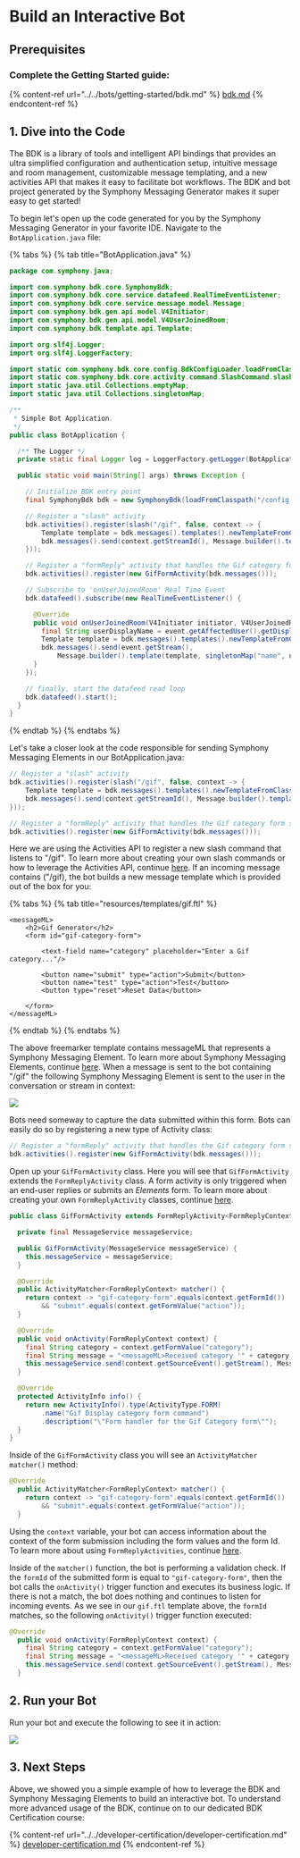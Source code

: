 # Build an Interactive Bot

## Prerequisites

### Complete the Getting Started guide:

{% content-ref url="../../bots/getting-started/bdk.md" %}
[bdk.md](../../bots/getting-started/bdk.md)
{% endcontent-ref %}

## 1. Dive into the Code

The BDK is a library of tools and intelligent API bindings that provides an ultra simplified configuration and authentication setup, intuitive message and room management, customizable message templating, and a new activities API that makes it easy to facilitate bot workflows.  The BDK and bot project generated by the Symphony Messaging Generator makes it super easy to get started! &#x20;

To begin let's open up the code generated for you by the Symphony Messaging Generator in your favorite IDE.  Navigate to the `BotApplication.java` file:&#x20;

{% tabs %}
{% tab title="BotApplication.java" %}
```java
package com.symphony.java;

import com.symphony.bdk.core.SymphonyBdk;
import com.symphony.bdk.core.service.datafeed.RealTimeEventListener;
import com.symphony.bdk.core.service.message.model.Message;
import com.symphony.bdk.gen.api.model.V4Initiator;
import com.symphony.bdk.gen.api.model.V4UserJoinedRoom;
import com.symphony.bdk.template.api.Template;

import org.slf4j.Logger;
import org.slf4j.LoggerFactory;

import static com.symphony.bdk.core.config.BdkConfigLoader.loadFromClasspath;
import static com.symphony.bdk.core.activity.command.SlashCommand.slash;
import static java.util.Collections.emptyMap;
import static java.util.Collections.singletonMap;

/**
 * Simple Bot Application.
 */
public class BotApplication {

  /** The Logger */
  private static final Logger log = LoggerFactory.getLogger(BotApplication.class);

  public static void main(String[] args) throws Exception {

    // Initialize BDK entry point
    final SymphonyBdk bdk = new SymphonyBdk(loadFromClasspath("/config.yaml"));

    // Register a "slash" activity
    bdk.activities().register(slash("/gif", false, context -> {
        Template template = bdk.messages().templates().newTemplateFromClasspath("/templates/gif.ftl");
        bdk.messages().send(context.getStreamId(), Message.builder().template(template).build());
    }));

    // Register a "formReply" activity that handles the Gif category form submission
    bdk.activities().register(new GifFormActivity(bdk.messages()));

    // Subscribe to 'onUserJoinedRoom' Real Time Event
    bdk.datafeed().subscribe(new RealTimeEventListener() {

      @Override
      public void onUserJoinedRoom(V4Initiator initiator, V4UserJoinedRoom event) {
        final String userDisplayName = event.getAffectedUser().getDisplayName();
        Template template = bdk.messages().templates().newTemplateFromClasspath("/templates/welcome.ftl");
        bdk.messages().send(event.getStream(),
            Message.builder().template(template, singletonMap("name", userDisplayName)).build());
      }
    });

    // finally, start the datafeed read loop
    bdk.datafeed().start();
  }
}
```
{% endtab %}
{% endtabs %}

Let's take a closer look at the code responsible for sending Symphony Messaging Elements in our BotApplication.java:

```java
// Register a "slash" activity
bdk.activities().register(slash("/gif", false, context -> {
    Template template = bdk.messages().templates().newTemplateFromClasspath("/templates/gif.ftl");
    bdk.messages().send(context.getStreamId(), Message.builder().template(template).build());
}));

// Register a "formReply" activity that handles the Gif category form submission
bdk.activities().register(new GifFormActivity(bdk.messages()));
```

Here we are using the Activities API to register a new slash command that listens to "/gif".  To learn more about creating your own slash commands or how to leverage the Activities API, continue [here](./#activities-api). If an incoming message contains ("/gif), the bot builds a new message template which is provided out of the box for you:

{% tabs %}
{% tab title="resources/templates/gif.ftl" %}
```markup
<messageML>
    <h2>Gif Generator</h2>
    <form id="gif-category-form">

        <text-field name="category" placeholder="Enter a Gif category..."/>

        <button name="submit" type="action">Submit</button>
        <button name="test" type="action">Test</button>
        <button type="reset">Reset Data</button>

    </form>
</messageML>

```
{% endtab %}
{% endtabs %}

The above freemarker template contains messageML that represents a Symphony Messaging Element. To learn more about Symphony Messaging Elements, continue [here](../../bots/messages/overview-of-messageml/symphony-elements-1/). When a message is sent to the bot containing "/gif" the following Symphony Messaging Element is sent to the user in the conversation or stream in context:

![](<../../.gitbook/assets/Screen Shot 2020-12-11 at 1.06.13 PM.png>)

Bots need someway to capture the data submitted within this form.  Bots can easily do so by registering a new type of Activity class:

```java
// Register a "formReply" activity that handles the Gif category form submission
bdk.activities().register(new GifFormActivity(bdk.messages()));
```

Open up your `GifFormActivity` class.  Here you will see that `GifFormActivity` extends the `FormReplyActivity` class.  A form activity is only triggered when an end-user replies or submits an _Elements_ form.  To learn more about creating your own `FormReplyActivity` classes, continue [here](./#form-activities).

```java
public class GifFormActivity extends FormReplyActivity<FormReplyContext> {

  private final MessageService messageService;

  public GifFormActivity(MessageService messageService) {
    this.messageService = messageService;
  }

  @Override
  public ActivityMatcher<FormReplyContext> matcher() {
    return context -> "gif-category-form".equals(context.getFormId())
        && "submit".equals(context.getFormValue("action"));
  }

  @Override
  public void onActivity(FormReplyContext context) {
    final String category = context.getFormValue("category");
    final String message = "<messageML>Received category '" + category + "'</messageML>";
    this.messageService.send(context.getSourceEvent().getStream(), Message.builder().content(message).build());
  }

  @Override
  protected ActivityInfo info() {
    return new ActivityInfo().type(ActivityType.FORM)
        .name("Gif Display category form command")
        .description("\"Form handler for the Gif Category form\"");
  }
}
```

Inside of the `GifFormActivity` class you will see an `ActivityMatcher matcher()` method:&#x20;

```java
@Override
  public ActivityMatcher<FormReplyContext> matcher() {
    return context -> "gif-category-form".equals(context.getFormId())
        && "submit".equals(context.getFormValue("action"));
  }
```

Using the `context` variable, your bot can access information about the context of the form submission including the form values and the form Id.  To learn more about using `FormReplyActivities`, continue [here](./#form-activities).

Inside of the `matcher()` function, the bot is performing a validation check.  If the `formId` of the submitted form is equal to `"gif-category-form"`, then the bot calls the `onActivity()` trigger function and executes its business logic.  If there is not a match, the bot does nothing and continues to listen for incoming events.  As we see in our `gif.ftl` template above, the `formId` matches, so the following `onActivity()` trigger function executed:

```java
@Override
  public void onActivity(FormReplyContext context) {
    final String category = context.getFormValue("category");
    final String message = "<messageML>Received category '" + category + "'</messageML>";
    this.messageService.send(context.getSourceEvent().getStream(), Message.builder().content(message).build());
  }
```

## 2.  Run your Bot

Run your bot and execute the following to see it in action:

![](<../../.gitbook/assets/Screen Shot 2020-12-11 at 1.20.33 PM.png>)

## 3.  Next Steps

Above, we showed you a simple example of how to leverage the BDK and Symphony Messaging Elements to build an interactive bot. To understand more advanced usage of the BDK, continue on to our dedicated BDK Certification course:

{% content-ref url="../../developer-certification/developer-certification.md" %}
[developer-certification.md](../../developer-certification/developer-certification.md)
{% endcontent-ref %}
